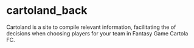 # cartoland_back
Cartoland is a site to compile relevant information, facilitating the of decisions when choosing players for your team in Fantasy Game Cartola FC.
